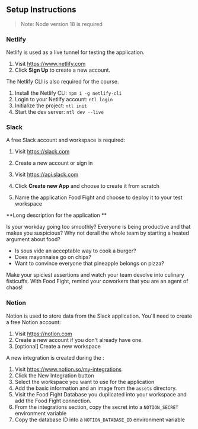 

## Setup Instructions

> Note: Node version 18 is required 

### Netlify

Netlify is used as a live tunnel for testing the application. 

1. Visit https://www.netlify.com
2. Click **Sign Up** to create a new account.

The Netlify CLI is also required for the course. 

1. Install the Netlify CLI: `npm i -g netlify-cli`
2. Login to your Netlify account: `ntl login`
3. Initialize the project: `ntl init`
4. Start the dev server: `ntl dev --live`

### Slack

A free Slack account and workspace is required:

1. Visit https://slack.com
2. Create a new account or sign in


1. Visit https://api.slack.com
2. Click **Create new App** and choose to create it from scratch
3. Name the application Food Fight and choose to deploy it to your test workspace

**Long description for the application **

Is your workday going too smoothly? Everyone is being productive and that makes you suspicious? Why not derail the whole team by starting a heated argument about food?

- Is sous vide an acceptable way to cook a burger?
- Does mayonnaise go on chips?
- Want to convince everyone that pineapple belongs on pizza?

Make your spiciest assertions and watch your team devolve into culinary fisticuffs. With Food Fight, remind your coworkers that you are an agent of chaos!

### Notion

Notion is used to store data from the Slack application. You'll need to create a free Notion account:

1. Visit https://notion.com
2. Create a new account if you don't already have one.
3. [optional] Create a new workspace


A new integration is created during the :

1. Visit https://www.notion.so/my-integrations
2. Click the New Integration button
3. Select the workspace you want to use for the application
4. Add the basic information and an image from the `assets` directory.
5. Visit the Food Fight Database you duplicated into your workspace and add the Food Fight connection.
6. From the integrations section, copy the secret into a `NOTION_SECRET` environment variable
7. Copy the database ID into a `NOTION_DATABASE_ID` environment variable
